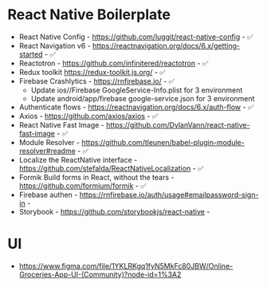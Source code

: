 # React Native Boilerplate

- React Native Config - https://github.com/luggit/react-native-config - ✅
- React Navigation v6 - https://reactnavigation.org/docs/6.x/getting-started - ✅
- Reactotron - https://github.com/infinitered/reactotron - ✅
- Redux toolkit https://redux-toolkit.js.org/ - ✅
- Firebase Crashlytics - https://rnfirebase.io/ - ✅
  - Update ios/<project>/Firebase GoogleService-Info.plist for 3 environment
  - Update android/app/firebase google-service.json for 3 environment
- Authenticate flows - https://reactnavigation.org/docs/6.x/auth-flow - ✅
- Axios - https://github.com/axios/axios - ✅
- React Native Fast Image - https://github.com/DylanVann/react-native-fast-image - ✅
- Module Resolver - https://github.com/tleunen/babel-plugin-module-resolver#readme - ✅
- Localize the ReactNative interface - https://github.com/stefalda/ReactNativeLocalization - ✅
- Formik Build forms in React, without the tears - https://github.com/formium/formik - ✅
- Firebase authen - https://rnfirebase.io/auth/usage#emailpassword-sign-in -
- Storybook - https://github.com/storybookjs/react-native -

# UI

- https://www.figma.com/file/1YKLRKgq1fyN5MkFc80JBW/Online-Groceries-App-UI-(Community)?node-id=1%3A2
